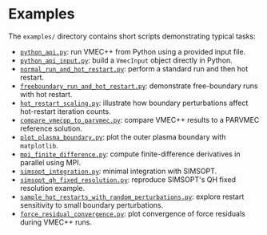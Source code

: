 # Examples

The `examples/` directory contains short scripts demonstrating typical tasks:
- [`python_api.py`](../examples/python_api.py): run VMEC++ from Python using a provided input file.
- [`python_api_input.py`](../examples/python_api_input.py): build a `VmecInput` object directly in Python.
- [`normal_run_and_hot_restart.py`](../examples/normal_run_and_hot_restart.py): perform a standard run and then hot restart.
- [`freeboundary_run_and_hot_restart.py`](../examples/freeboundary_run_and_hot_restart.py): demonstrate free-boundary runs with hot restart.
- [`hot_restart_scaling.py`](../examples/hot_restart_scaling.py): illustrate how boundary perturbations affect hot-restart iteration counts.
- [`compare_vmecpp_to_parvmec.py`](../examples/compare_vmecpp_to_parvmec.py): compare VMEC++ results to a PARVMEC reference solution.
- [`plot_plasma_boundary.py`](../examples/plot_plasma_boundary.py): plot the outer plasma boundary with `matplotlib`.
- [`mpi_finite_difference.py`](../examples/mpi_finite_difference.py): compute finite-difference derivatives in parallel using MPI.
- [`simsopt_integration.py`](../examples/simsopt_integration.py): minimal integration with SIMSOPT.
- [`simsopt_qh_fixed_resolution.py`](../examples/simsopt_qh_fixed_resolution.py): reproduce SIMSOPT's QH fixed resolution example.
- [`sample_hot_restarts_with_random_perturbations.py`](../examples/sample_hot_restarts_with_random_perturbations.py): explore restart sensitivity to small boundary perturbations.
- [`force_residual_convergence.py`](../examples/force_residual_convergence.py): plot convergence of force residuals during VMEC++ runs.
